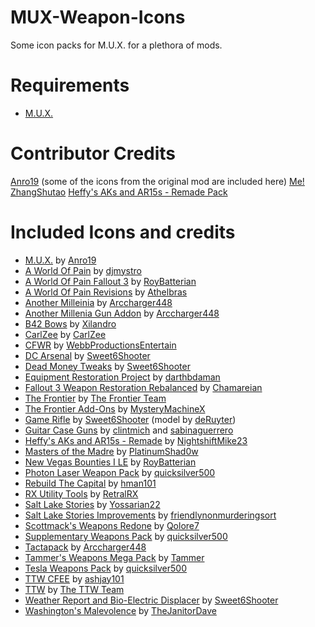 # MUX-Weapon-Icons
Some icon packs for M.U.X. for a plethora of mods.
# Requirements
- [M.U.X.](https://www.nexusmods.com/newvegas/mods/80642)
# Contributor Credits
[Anro19](https://www.nexusmods.com/newvegas/users/139482288) (some of the icons from the original mod are included here)
[Me!](https://github.com/TK-NC)
[ZhangShutao](https://github.com/ZhangShutao) [Heffy's AKs and AR15s - Remade Pack](https://github.com/TK-NC/MUX-Weapon-Icons/pull/1)
# Included Icons and credits
- [M.U.X.](https://www.nexusmods.com/newvegas/mods/80642) by [Anro19](https://www.nexusmods.com/newvegas/users/139482288)
- [A World Of Pain](https://www.nexusmods.com/newvegas/mods/38719) by [djmystro](https://www.nexusmods.com/newvegas/users/1080388)
- [A World Of Pain Fallout 3](https://www.nexusmods.com/newvegas/mods/66265) by [RoyBatterian](https://www.nexusmods.com/newvegas/users/7481963)
- [A World Of Pain Revisions](https://www.nexusmods.com/newvegas/mods/76133) by [Athelbras](https://www.nexusmods.com/newvegas/users/7481963)
- [Another Milleinia](https://www.nexusmods.com/newvegas/mods/76133) by [Arccharger448](https://www.nexusmods.com/newvegas/users/89566488)
- [Another Millenia Gun Addon](https://www.nexusmods.com/newvegas/mods/77358) by [Arccharger448](https://www.nexusmods.com/newvegas/users/89566488)
- [B42 Bows](https://www.nexusmods.com/newvegas/mods/79786) by [Xilandro](https://www.nexusmods.com/newvegas/users/1417653)
- [CarlZee](https://www.nexusmods.com/newvegas/mods/77320) by [CarlZee](https://www.nexusmods.com/newvegas/users/98667098)
- [CFWR](https://www.nexusmods.com/newvegas/mods/73805) by [WebbProductionsEntertain](https://www.nexusmods.com/newvegas/users/63424201)
- [DC Arsenal](https://www.nexusmods.com/newvegas/mods/73152) by [Sweet6Shooter](https://www.nexusmods.com/newvegas/users/2443503)
- [Dead Money Tweaks](https://www.nexusmods.com/newvegas/mods/72139) by [Sweet6Shooter](https://www.nexusmods.com/newvegas/users/2443503)
- [Equipment Restoration Project](https://www.nexusmods.com/newvegas/mods/43875) by [darthbdaman](https://www.nexusmods.com/newvegas/users/2734837)
- [Fallout 3 Weapon Restoration Rebalanced](https://www.nexusmods.com/newvegas/mods/74064) by [Chamareian](https://www.nexusmods.com/newvegas/users/26186214)
- [The Frontier](https://www.nexusmods.com/newvegas/mods/68009) by [The Frontier Team](https://www.falloutthefrontier.com/)
- [The Frontier Add-Ons](https://www.nexusmods.com/newvegas/mods/71201) by [MysteryMachineX](https://www.nexusmods.com/newvegas/users/3123107)
- [Game Rifle](https://www.nexusmods.com/newvegas/mods/76433) by [Sweet6Shooter](https://www.nexusmods.com/newvegas/users/2443503) (model by [deRuyter](https://www.nexusmods.com/newvegas/users/1524024))
- [Guitar Case Guns](https://www.nexusmods.com/newvegas/mods/55616) by [clintmich](https://www.nexusmods.com/newvegas/users/1520317) and [sabinaguerrero](https://www.nexusmods.com/newvegas/users/84156683)
- [Heffy's AKs and AR15s - Remade](https://www.nexusmods.com/newvegas/mods/77576) by [NightshiftMike23](https://www.nexusmods.com/newvegas/users/38784155)
- [Masters of the Madre](https://www.nexusmods.com/newvegas/mods/72107) by [PlatinumShad0w](https://www.nexusmods.com/newvegas/users/40672115)
- [New Vegas Bounties I LE](https://www.nexusmods.com/newvegas/mods/77108) by [RoyBatterian](https://www.nexusmods.com/newvegas/users/7481963)
- [Photon Laser Weapon Pack](https://www.nexusmods.com/newvegas/mods/64384) by [quicksilver500](https://www.nexusmods.com/newvegas/users/39745560)
- [Rebuild The Capital](https://www.nexusmods.com/newvegas/mods/68030) by [hman101](https://www.nexusmods.com/newvegas/users/54419987)
- [RX Utility Tools](https://www.nexusmods.com/newvegas/mods/76414) by [RetralRX](https://www.nexusmods.com/newvegas/users/73815888)
- [Salt Lake Stories](https://www.nexusmods.com/newvegas/mods/63332) by [Yossarian22](https://www.nexusmods.com/newvegas/users/99671)
- [Salt Lake Stories Improvements](https://www.nexusmods.com/newvegas/mods/75667) by [friendlynonmurderingsort](https://www.nexusmods.com/newvegas/users/53471816)
- [Scottmack's Weapons Redone](https://www.nexusmods.com/newvegas/mods/72529) by [Qolore7](https://www.nexusmods.com/newvegas/users/26289839)
- [Supplementary Weapons Pack](https://www.nexusmods.com/newvegas/mods/75890) by [quicksilver500](https://www.nexusmods.com/newvegas/users/39745560)
- [Tactapack](https://www.nexusmods.com/newvegas/mods/80219) by [Arccharger448](https://www.nexusmods.com/newvegas/users/89566488)
- [Tammer's Weapons Mega Pack](http://fallout.firedrakecreative.com/doku.php?id=weapons) by [Tammer](https://fallout.firedrakecreative.com/doku.php)
- [Tesla Weapons Pack](https://www.nexusmods.com/newvegas/mods/62525) by [quicksilver500](https://www.nexusmods.com/newvegas/users/39745560)
- [TTW CFEE](https://www.nexusmods.com/newvegas/mods/73827) by [ashjay101](https://www.nexusmods.com/newvegas/users/15047899)
- [TTW](https://taleoftwowastelands.com/) by [The TTW Team](https://taleoftwowastelands.com/)
- [Weather Report and Bio-Electric Displacer](https://www.nexusmods.com/newvegas/mods/76961) by [Sweet6Shooter](https://www.nexusmods.com/newvegas/users/2443503)
- [Washington's Malevolence](https://www.nexusmods.com/newvegas/mods/75027) by [TheJanitorDave](https://www.nexusmods.com/newvegas/users/179387130)
